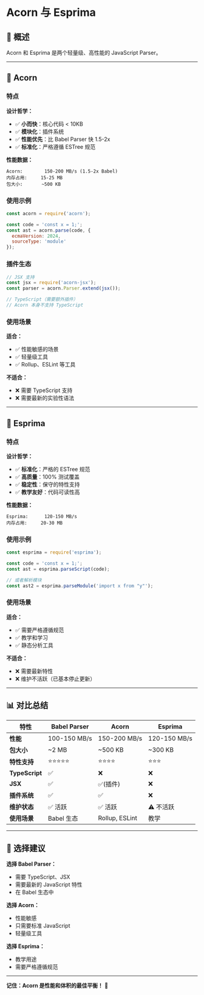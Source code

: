 # Acorn 与 Esprima

## 📖 概述

Acorn 和 Esprima 是两个轻量级、高性能的 JavaScript Parser。

---

## 🌰 Acorn

### 特点

**设计哲学：**
- ✅ **小而快**：核心代码 < 10KB
- ✅ **模块化**：插件系统
- ✅ **性能优先**：比 Babel Parser 快 1.5-2x
- ✅ **标准化**：严格遵循 ESTree 规范

**性能数据：**
```
Acorn:        150-200 MB/s (1.5-2x Babel)
内存占用:     15-25 MB
包大小:       ~500 KB
```

### 使用示例

```javascript
const acorn = require('acorn');

const code = 'const x = 1;';
const ast = acorn.parse(code, {
  ecmaVersion: 2024,
  sourceType: 'module'
});
```

### 插件生态

```javascript
// JSX 支持
const jsx = require('acorn-jsx');
const parser = acorn.Parser.extend(jsx());

// TypeScript（需要额外插件）
// Acorn 本身不支持 TypeScript
```

### 使用场景

**适合：**
- ✅ 性能敏感的场景
- ✅ 轻量级工具
- ✅ Rollup、ESLint 等工具

**不适合：**
- ❌ 需要 TypeScript 支持
- ❌ 需要最新的实验性语法

---

## 📜 Esprima

### 特点

**设计哲学：**
- ✅ **标准化**：严格的 ESTree 规范
- ✅ **高质量**：100% 测试覆盖
- ✅ **稳定性**：保守的特性支持
- ✅ **教学友好**：代码可读性高

**性能数据：**
```
Esprima:      120-150 MB/s
内存占用:     20-30 MB
```

### 使用示例

```javascript
const esprima = require('esprima');

const code = 'const x = 1;';
const ast = esprima.parseScript(code);

// 或者解析模块
const ast2 = esprima.parseModule('import x from "y"');
```

### 使用场景

**适合：**
- ✅ 需要严格遵循规范
- ✅ 教学和学习
- ✅ 静态分析工具

**不适合：**
- ❌ 需要最新特性
- ❌ 维护不活跃（已基本停止更新）

---

## 📊 对比总结

| 特性 | Babel Parser | Acorn | Esprima |
|------|-------------|-------|---------|
| **性能** | 100-150 MB/s | 150-200 MB/s | 120-150 MB/s |
| **包大小** | ~2 MB | ~500 KB | ~300 KB |
| **特性支持** | ⭐⭐⭐⭐⭐ | ⭐⭐⭐⭐ | ⭐⭐⭐ |
| **TypeScript** | ✅ | ❌ | ❌ |
| **JSX** | ✅ | ✅(插件) | ❌ |
| **插件系统** | ✅ | ✅ | ❌ |
| **维护状态** | ✅ 活跃 | ✅ 活跃 | ⚠️ 不活跃 |
| **使用场景** | Babel 生态 | Rollup, ESLint | 教学 |

---

## 🎯 选择建议

**选择 Babel Parser：**
- 需要 TypeScript、JSX
- 需要最新的 JavaScript 特性
- 在 Babel 生态中

**选择 Acorn：**
- 性能敏感
- 只需要标准 JavaScript
- 轻量级工具

**选择 Esprima：**
- 教学用途
- 需要严格遵循规范

---

**记住：Acorn 是性能和体积的最佳平衡！** 🎉

